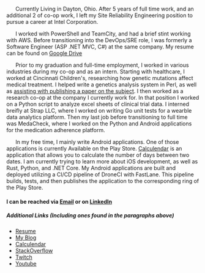 &nbsp;&nbsp;&nbsp;&nbsp;&nbsp;&nbsp;Currently Living in Dayton, Ohio. After 5 years of full time work, and an additional 2 of co-op work, I left my Site Reliability Engineering position to pursue a career at Intel Corporation.

&nbsp;&nbsp;&nbsp;&nbsp;&nbsp;&nbsp;I worked with PowerShell and TeamCity, and had a brief stint working with AWS. Before transitioning into the DevOps/SRE role, I was formerly a Software Engineer (ASP .NET MVC, C#) at the same company. My resume can be found on [Google Drive](https://drive.google.com/open?id=1SzQw_9FmnZ_4mQ8AgT9UX7e4CGwc9_7mmHsJlqcZcPU)


&nbsp;&nbsp;&nbsp;&nbsp;&nbsp;&nbsp;Prior to my graduation and full-time employment, I worked in various industries during my co-op and as an intern. Starting with healthcare, I worked at Cincinnati Children's, researching how genetic mutations affect medical treatment. I helped write a genetics analysis system in Perl, as well as [assisting with publishing a paper on the subject](https://www.ncbi.nlm.nih.gov/pmc/articles/PMC4119178/). I then worked as a research co-op at the company I currently work for. In that position I worked on a Python script to analyze excel sheets of clinical trial data. I interned breifly at Strap LLC, where I worked on writing Go unit tests for a wearble data analytics platform. Then my last job before transitioning to full time was MedaCheck, where I worked on the Python and Android applications for the medication adherence platform. 

&nbsp;&nbsp;&nbsp;&nbsp;&nbsp;&nbsp;In my free time, I mainly write Android applications. One of those applications is currently Available on the Play Store. [Calculendar](https://play.google.com/store/apps/details?id=com.kennethfechter.calculendar) is an application that allows you to calculate the number of days between two dates. I am currently trying to learn more about iOS development, as well as Rust, Python, and .NET Core. My Android applications are built and deployed utilizing a CI/CD pipeline of DroneCI with FastLane. This pipeline builds, tests, and then publishes the application to the corresponding ring of the Play Store.


#### I can be reached via [Email](mailto:kenneth.fechter@gmail.com) or on [LinkedIn](https://www.linkedin.com/in/kafechter)

##### Additional Links (Including ones found in the paragraphs above)

* [Resume](https://drive.google.com/open?id=1SzQw_9FmnZ_4mQ8AgT9UX7e4CGwc9_7mmHsJlqcZcPU)
* [My Blog](https://blog.kennethfechter.com)
* [Calculendar](https://play.google.com/store/apps/details?id=com.kennethfechter.calculendar)
* [StackOverflow](https://stackoverflow.com/users/3500033/fullmetal99012)
* [Twitch](https://www.twitch.tv/TheSecondKen)
* [Youtube](https://www.youtube.com/c/KennethFechter)
